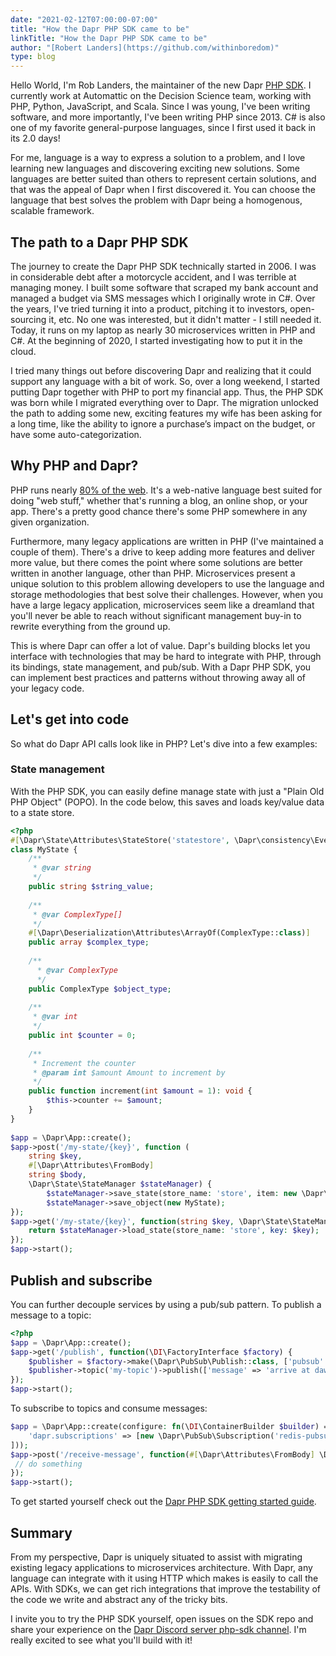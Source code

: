 ```yaml
---
date: "2021-02-12T07:00:00-07:00"
title: "How the Dapr PHP SDK came to be"
linkTitle: "How the Dapr PHP SDK came to be"
author: "[Robert Landers](https://github.com/withinboredom)"
type: blog
---
```

 
Hello World, I'm Rob Landers, the maintainer of the new Dapr [PHP SDK]( https://github.com/dapr/php-sdk). I currently work at Automattic on the Decision Science team, working with PHP, Python, JavaScript, and Scala. Since I was young, I've been writing software, and more importantly, I've been writing PHP since 2013. C# is also one of my favorite general-purpose languages, since I first used it back in its 2.0 days! 

For me, language is a way to express a solution to a problem, and I love learning new languages and discovering exciting new solutions. Some languages are better suited than others to represent certain solutions, and that was the appeal of Dapr when I first discovered it. You can choose the language that best solves the problem with Dapr being a homogenous, scalable framework.

## The path to a Dapr PHP SDK

The journey to create the Dapr PHP SDK technically started in 2006. I was in considerable debt after a motorcycle accident, and I was terrible at managing money.
I built some software that scraped my bank account and managed a budget via SMS messages which I originally wrote in C#. Over the years, I've tried turning it into a product, pitching it to investors, open-sourcing it, etc. No one was interested, but it didn't matter - I still needed it. Today, it runs on my laptop as nearly 30 microservices written in PHP and C#. At the beginning of 2020, I started investigating how to put it in the cloud.
 
I tried many things out before discovering Dapr and realizing that it could support any language with a bit of work. So, over a long weekend, I started putting Dapr together with PHP to port my financial app. Thus, the PHP SDK was born while I migrated everything over to Dapr. The migration unlocked the path to adding some new, exciting features my wife has been asking for a long time, like the ability to ignore a purchase’s impact on the budget, or have some auto-categorization.
 
## Why PHP and Dapr?

PHP runs nearly [80% of the web](https://w3techs.com/technologies/details/pl-php). It's a web-native language best suited for doing "web stuff," whether that's running a blog, an online shop, or your app. There's a pretty good chance there's some PHP somewhere in any given organization.
 
Furthermore, many legacy applications are written in PHP (I've maintained a couple of them). There's a drive to keep adding more features and deliver more value, but there comes the point where some solutions are better written in another language, other than PHP. Microservices present a unique solution to this problem allowing developers to use the language and storage methodologies that best solve their challenges. However, when you have a large legacy application, microservices seem like a dreamland that you'll never be able to reach without significant management buy-in to rewrite everything from the ground up. 

This is where Dapr can offer a lot of value. Dapr's building blocks let you interface with technologies that may be hard to integrate with PHP, through its bindings, state management, and pub/sub. With a Dapr PHP SDK, you can implement best practices and patterns without throwing away all of your legacy code.

## Let's get into code 

So what do Dapr API calls look like in PHP? Let's dive into a few examples:

### State management

With the PHP SDK, you can easily define manage state with just a "Plain Old PHP Object" (POPO). In the code below, this saves and loads key/value data to a state store.  
 
```php 
<?php
#[\Dapr\State\Attributes\StateStore('statestore', \Dapr\consistency\EventualLastWrite::class)]
class MyState {
    /**
     * @var string 
     */
    public string $string_value;
    
    /**
     * @var ComplexType[] 
     */
    #[\Dapr\Deserialization\Attributes\ArrayOf(ComplexType::class)] 
    public array $complex_type;
    
    /**
      * @var ComplexType
      */
    public ComplexType $object_type;
    
    /**
     * @var int 
     */
    public int $counter = 0;
 
    /**
     * Increment the counter
     * @param int $amount Amount to increment by
     */
    public function increment(int $amount = 1): void {
        $this->counter += $amount;
    }
}
 
$app = \Dapr\App::create();
$app->post('/my-state/{key}', function (
    string $key, 
    #[\Dapr\Attributes\FromBody]
    string $body, 
    \Dapr\State\StateManager $stateManager) {
        $stateManager->save_state(store_name: 'store', item: new \Dapr\State\StateItem(key: $key, value: $body));
        $stateManager->save_object(new MyState);
});
$app->get('/my-state/{key}', function(string $key, \Dapr\State\StateManager $stateManager) {
    return $stateManager->load_state(store_name: 'store', key: $key);
});
$app->start();
```

## Publish and subscribe

You can further decouple services by using a pub/sub pattern. To publish a message to a topic:
 
```php
<?php
$app = \Dapr\App::create();
$app->get('/publish', function(\DI\FactoryInterface $factory) {
    $publisher = $factory->make(\Dapr\PubSub\Publish::class, ['pubsub' => 'redis-pubsub']);
    $publisher->topic('my-topic')->publish(['message' => 'arrive at dawn']);
});
$app->start();
``` 

To subscribe to topics and consume messages:

```php
$app = \Dapr\App::create(configure: fn(\DI\ContainerBuilder $builder) => $builder->addDefinitions([
    'dapr.subscriptions' => [new \Dapr\PubSub\Subscription('redis-pubsub', 'my-topic', '/receive-message')]
]));
$app->post('/receive-message', function(#[\Dapr\Attributes\FromBody] \Dapr\PubSub\CloudEvent $event) {
 // do something
});
$app->start();
```

To get started yourself check out the [Dapr PHP SDK getting started guide](https://github.com/dapr/php-sdk/blob/main/docs/getting-started.md).

## Summary

From my perspective, Dapr is uniquely situated to assist with migrating existing legacy applications to microservices architecture. With Dapr, any language can integrate with it using HTTP which makes is easily to call the APIs. With SDKs, we can get rich integrations that improve the testability of the code we write and abstract any of the tricky bits. 

I invite you to try the PHP SDK yourself, open issues on the SDK repo and share your experience on the [Dapr Discord server php-sdk channel](https://discord.com/channels/778680217417809931/788876435796394004). I'm really excited to see what you'll build with it!
